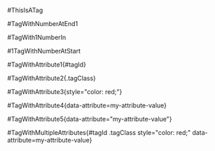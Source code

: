#ThisIsATag

#TagWithNumberAtEnd1

#TagWith1NumberIn

#1TagWithNumberAtStart

#TagWithAttribute1{#tagId}

#TagWithAttribute2{.tagClass}

#TagWithAttribute3{style="color: red;"}

#TagWithAttribute4{data-attribute=my-attribute-value}

#TagWithAttribute5{data-attribute="my-attribute-value"}

#TagWithMultipleAttributes{#tagId .tagClass style="color: red;" data-attribute=my-attribute-value}
